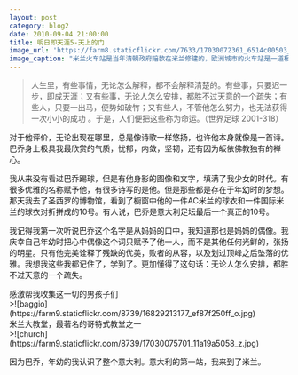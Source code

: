 ```yaml
---
layout: post
category: blog2
date: 2010-09-04 21:00:00
title: 明日即天涯5-天上的门
image_url: 'https://farm8.staticflickr.com/7633/17030072361_6514c00503_o.jpg'
image_caption: "米兰火车站是当年清朝政府赔款在米兰修建的，欧洲城市的火车站是一道极美的风景线。但是米兰火车站里精美的浮雕和大理石像，藏匿着中国百年前的没落，让人寒心。"
---
```


>人生里，有些事情，无论怎么解释，都不会解释清楚的。有些事，只要迟一步，即成天涯；又有些事，无论人怎么安排，都胜不过天意的一个疏失；有些人，只要一出马，便势如破竹；又有些人，不管他怎么努力，也无法获得一次小小的成功 。于是，人们便把这些称为命运。（世界足球 2001-318）

对于他评价，无论出现在哪里，总是像诗歌一样悠扬，也许他本身就像是一首诗。巴乔身上极具我最欣赏的气质，忧郁，内敛，坚韧，还有因为皈依佛教独有的禅心。

我从来没有看过巴乔踢球，但是有他身影的图像和文字，填满了我少女的时代。有很多优雅的名称赋予他，有很多诗写的是他。但是那些都是存在于年幼时的梦想。那天我去了圣西罗的博物馆，看到了橱窗中他的一件AC米兰的球衣和一件国际米兰的球衣对折拼成的10号。有人说，巴乔是意大利足坛最后一个真正的10号。

我记得我第一次听说巴乔这个名字是从妈妈的口中，我知道那也是妈妈的偶像。我庆幸自己年幼时把心中偶像这个词只赋予了他一人，而不是其他任何光鲜的，张扬的明星。只有他完美诠释了残缺的优美，败者的从容，以及划过顶峰之后坠落的优雅。我想我这些我都记住了，学到了。更加懂得了这句话：无论人怎么安排，都胜不过天意的一个疏失。

<figcaption>
感激帮我收集这一切的男孩子们
</figcaption>
>![baggio](https://farm9.staticflickr.com/8739/16829213177_ef87f250ff_o.jpg)

<figcaption>
米兰大教堂，最著名的哥特式教堂之一
</figcaption>
>![church](https://farm9.staticflickr.com/8739/17030075701_11a19a5058_z.jpg)

因为巴乔，年幼的我认识了整个意大利。意大利的第一站，我来到了米兰。